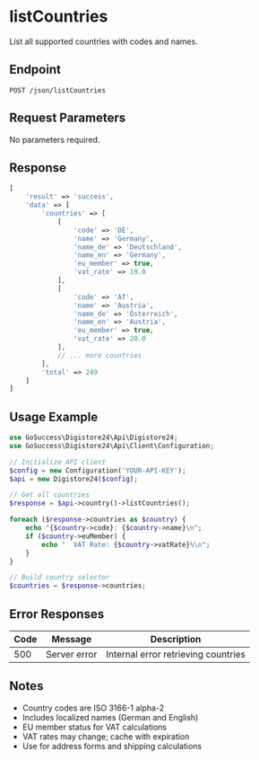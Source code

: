 # listCountries

List all supported countries with codes and names.

## Endpoint

```
POST /json/listCountries
```

## Request Parameters

No parameters required.

## Response

```php
[
    'result' => 'success',
    'data' => [
        'countries' => [
            [
                'code' => 'DE',
                'name' => 'Germany',
                'name_de' => 'Deutschland',
                'name_en' => 'Germany',
                'eu_member' => true,
                'vat_rate' => 19.0
            ],
            [
                'code' => 'AT',
                'name' => 'Austria',
                'name_de' => 'Österreich',
                'name_en' => 'Austria',
                'eu_member' => true,
                'vat_rate' => 20.0
            ],
            // ... more countries
        ],
        'total' => 249
    ]
]
```

## Usage Example

```php
use GoSuccess\Digistore24\Api\Digistore24;
use GoSuccess\Digistore24\Api\Client\Configuration;

// Initialize API client
$config = new Configuration('YOUR-API-KEY');
$api = new Digistore24($config);

// Get all countries
$response = $api->country()->listCountries();

foreach ($response->countries as $country) {
    echo "{$country->code}: {$country->name}\n";
    if ($country->euMember) {
        echo "  VAT Rate: {$country->vatRate}%\n";
    }
}

// Build country selector
$countries = $response->countries;
```

## Error Responses

| Code | Message | Description |
|------|---------|-------------|
| 500 | Server error | Internal error retrieving countries |

## Notes

- Country codes are ISO 3166-1 alpha-2
- Includes localized names (German and English)
- EU member status for VAT calculations
- VAT rates may change; cache with expiration
- Use for address forms and shipping calculations
